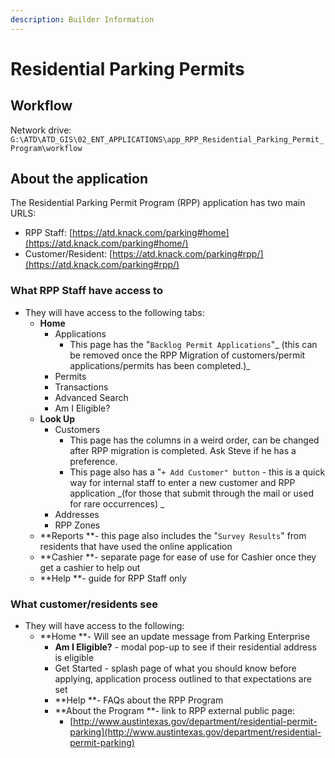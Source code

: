 ```yaml
---
description: Builder Information
---
```


# Residential Parking Permits

## Workflow

Network drive: `G:\ATD\ATD_GIS\02_ENT_APPLICATIONS\app_RPP_Residential_Parking_Permit_Program\workflow`

## About the application

The Residential Parking Permit Program (RPP) application has two main URLS:

* RPP Staff: [https://atd.knack.com/parking#home](https://atd.knack.com/parking#home/)
* Customer/Resident: [https://atd.knack.com/parking#rpp/](https://atd.knack.com/parking#rpp/)

### What RPP Staff have access to

* They will have access to the following tabs:&#x20;
  * **Home**
    * Applications
      * This page has the "`Backlog Permit Applications`"_ (this can be removed once the RPP Migration of customers/permit applications/permits has been completed.)_
    * Permits
    * Transactions
    * Advanced Search
    * Am I Eligible?
  * **Look Up**
    * Customers
      * This page has the columns in a weird order, can be changed after RPP migration is completed. Ask Steve if he has a preference.
      * This page also has a "`+ Add Customer" button` - this is a quick way for internal staff to enter a new customer and RPP application _(for those that submit through the mail or used for rare occurrences) _
    * Addresses
    * RPP Zones
  * **Reports **- this page also includes the "`Survey Results`" from residents that have used the online application
  * **Cashier **- separate page for ease of use for Cashier once they get a cashier to help out
  * **Help **- guide for RPP Staff only

### **What customer/residents see**

* They will have access to the following:
  * **Home **- Will see an update message from Parking Enterprise
    * **Am I Eligible?** - modal pop-up to see if their residential address is eligible
    * Get Started - splash page of what you should know before applying, application process outlined to that expectations are set&#x20;
    * **Help **- FAQs about the RPP Program
    * **About the Program **- link to RPP external public page:&#x20;
      * [http://www.austintexas.gov/department/residential-permit-parking](http://www.austintexas.gov/department/residential-permit-parking)

